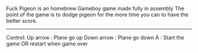 Fuck Pigeon is an homebrew Gameboy game made fully in assembly
The point of the game is to dodge pigeon for the more time you can to have the better score.

---------------------------------------------------------------------------------------------

Control:
Up arrow : Plane go up
Down arrow : Plane go down
A : Start the game OR restart when game over
